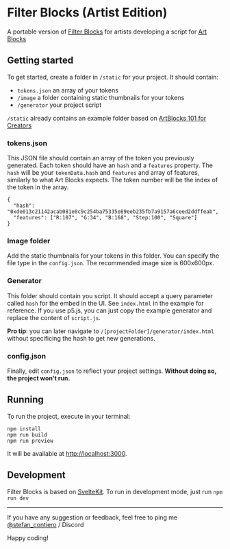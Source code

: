 # Filter Blocks (Artist Edition)

A portable version of [Filter Blocks](https://filter-blocks.netlify.app/) for artists developing a script for [Art Blocks](https://artblocks.io/)

## Getting started

To get started, create a folder in `/static` for your project. It should contain:

- `tokens.json` an array of your tokens
- `/image` a folder containing static thumbnails for your tokens
- `/generator` your project script

`/static` already contains an example folder based on [ArtBlocks 101 for Creators](https://github.com/ArtBlocks/docs)

### tokens.json

This JSON file should contain an array of the token you previously generated. Each token should have an `hash` and a `features` property. The `hash` will be your `tokenData.hash` and `features` and array of features, similarly to what Art Blocks expects. The token number will be the index of the token in the array.

```
{
  "hash": "0xde013c21142acab081e0c9c254ba75335e89eeb235fb7a9157a6ceed2ddffeab",
  "features": ["R:107", "G:34", "B:168", "Step:100", "Square"]
}
```

### Image folder

Add the static thumbnails for your tokens in this folder. You can specify the file type in the `config.json`.
The recommended image size is 600x600px.

### Generator

This folder should contain you script. It should accept a query parameter called `hash` for the embed in the UI. See `index.html` in the example for reference. If you use p5.js, you can just copy the example generator and replace the content of `script.js`.

**Pro tip**: you can later navigate to `/[projectFolder]/generator/index.html` without specificing the hash to get new generations.

### config.json

Finally, edit `config.json` to reflect your project settings. **Without doing so, the project won't run.**

## Running

To run the project, execute in your terminal:

```
npm install
npm run build
npm run preview
```

It will be available at [http://localhost:3000](http://localhost:3000).

## Development

Filter Blocks is based on [SvelteKit](https://kit.svelte.dev/).
To run in development mode, just run `npm run dev`

---

If you have any suggestion or feedback, feel free to ping me [@stefan_contiero](https://twitter.com/stefan_contiero) / Discord

Happy coding!
